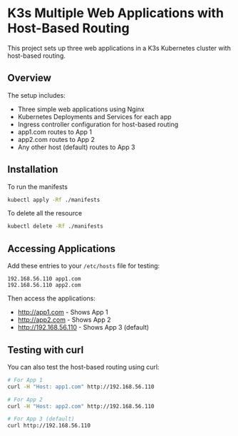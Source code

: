 # K3s Multiple Web Applications with Host-Based Routing

This project sets up three web applications in a K3s Kubernetes cluster with host-based routing.

## Overview

The setup includes:
- Three simple web applications using Nginx
- Kubernetes Deployments and Services for each app
- Ingress controller configuration for host-based routing
- app1.com routes to App 1
- app2.com routes to App 2
- Any other host (default) routes to App 3

## Installation

To run the manifests

```bash
kubectl apply -Rf ./manifests
```
To delete all the resource
```bash
kubectl delete -Rf ./manifests
```


## Accessing Applications

Add these entries to your `/etc/hosts` file for testing:

```
192.168.56.110 app1.com
192.168.56.110 app2.com
```

Then access the applications:
- http://app1.com - Shows App 1
- http://app2.com - Shows App 2
- http://192.168.56.110 - Shows App 3 (default)

## Testing with curl

You can also test the host-based routing using curl:

```bash
# For App 1
curl -H "Host: app1.com" http://192.168.56.110

# For App 2
curl -H "Host: app2.com" http://192.168.56.110

# For App 3 (default)
curl http://192.168.56.110
```
